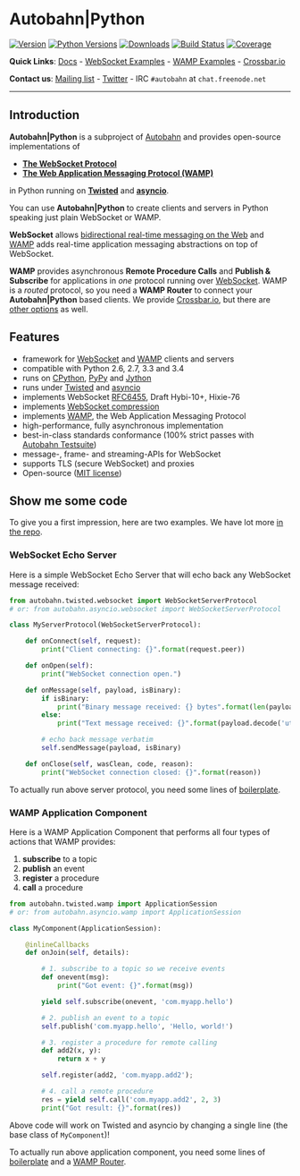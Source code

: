 # Autobahn|Python

[![Version](https://img.shields.io/pypi/v/autobahn.svg)](https://pypi.python.org/pypi/autobahn)
[![Python Versions](https://img.shields.io/pypi/pyversions/autobahn.svg)](https://pypi.python.org/pypi/autobahn)
[![Downloads](https://img.shields.io/pypi/dm/autobahn.svg)](https://pypi.python.org/pypi/autobahn)
[![Build Status](https://travis-ci.org/tavendo/AutobahnPython.svg?branch=master)](https://travis-ci.org/tavendo/AutobahnPython)
[![Coverage](https://img.shields.io/codecov/c/github/tavendo/AutobahnPython/master.svg)](https://codecov.io/github/tavendo/AutobahnPython)

**Quick Links**: [Docs](http://autobahn.ws/python) - [WebSocket Examples](http://autobahn.ws/python/websocket/examples.html) - [WAMP Examples](http://autobahn.ws/python/wamp/examples.html) - [Crossbar.io](http://crossbar.io)

**Contact us**: [Mailing list](http://groups.google.com/group/autobahnws) - [Twitter](https://twitter.com/autobahnws) - IRC `#autobahn` at `chat.freenode.net`

---

## Introduction

**Autobahn|Python** is a subproject of [Autobahn](http://autobahn.ws/) and provides open-source implementations of

* **[The WebSocket Protocol](http://tools.ietf.org/html/rfc6455)**
* **[The Web Application Messaging Protocol (WAMP)](http://wamp.ws/)**

in Python running on [**Twisted**](http://twistedmatrix.com/) and [**asyncio**](http://docs.python.org/3.4/library/asyncio.html).

You can use **Autobahn|Python** to create clients and servers in Python speaking just plain WebSocket or WAMP.

**WebSocket** allows [bidirectional real-time messaging on the Web](http://tavendo.com/blog/post/websocket-why-what-can-i-use-it/) and [WAMP](http://wamp.ws/) adds real-time application messaging abstractions on top of WebSocket.

**WAMP** provides asynchronous **Remote Procedure Calls** and **Publish & Subscribe** for applications in *one* protocol running over [WebSocket](http://tools.ietf.org/html/rfc6455). WAMP is a *routed* protocol, so you need a **WAMP Router** to connect your **Autobahn|Python** based clients. We provide [Crossbar.io](http://crossbar.io), but there are [other options](http://wamp.ws/implementations/#routers) as well.

## Features

* framework for [WebSocket](http://tools.ietf.org/html/rfc6455) and [WAMP](http://wamp.ws/) clients and servers
* compatible with Python 2.6, 2.7, 3.3 and 3.4
* runs on [CPython](http://python.org/), [PyPy](http://pypy.org/) and [Jython](http://jython.org/)
* runs under [Twisted](http://twistedmatrix.com/) and [asyncio](http://docs.python.org/3.4/library/asyncio.html)
* implements WebSocket [RFC6455](http://tools.ietf.org/html/rfc6455), Draft Hybi-10+, Hixie-76
* implements [WebSocket compression](http://tools.ietf.org/html/draft-ietf-hybi-permessage-compression)
* implements [WAMP](http://wamp.ws/), the Web Application Messaging Protocol
* high-performance, fully asynchronous implementation
* best-in-class standards conformance (100% strict passes with [Autobahn Testsuite](http://autobahn.ws/testsuite))
* message-, frame- and streaming-APIs for WebSocket
* supports TLS (secure WebSocket) and proxies
* Open-source ([MIT license](https://github.com/tavendo/AutobahnPython/blob/master/LICENSE))

## Show me some code

To give you a first impression, here are two examples. We have lot more [in the repo](https://github.com/tavendo/AutobahnPython/tree/master/examples).

### WebSocket Echo Server

Here is a simple WebSocket Echo Server that will echo back any WebSocket message received:

```python
from autobahn.twisted.websocket import WebSocketServerProtocol
# or: from autobahn.asyncio.websocket import WebSocketServerProtocol

class MyServerProtocol(WebSocketServerProtocol):

    def onConnect(self, request):
        print("Client connecting: {}".format(request.peer))

    def onOpen(self):
        print("WebSocket connection open.")

    def onMessage(self, payload, isBinary):
        if isBinary:
            print("Binary message received: {} bytes".format(len(payload)))
        else:
            print("Text message received: {}".format(payload.decode('utf8')))

        # echo back message verbatim
        self.sendMessage(payload, isBinary)

    def onClose(self, wasClean, code, reason):
        print("WebSocket connection closed: {}".format(reason))
```

To actually run above server protocol, you need some lines of [boilerplate](http://autobahn.ws/python/websocket/programming.html#running-a-server).

### WAMP Application Component

Here is a WAMP Application Component that performs all four types of actions that WAMP provides:

1. **subscribe** to a topic
2. **publish** an event
3. **register** a procedure
4. **call** a procedure

```python
from autobahn.twisted.wamp import ApplicationSession
# or: from autobahn.asyncio.wamp import ApplicationSession

class MyComponent(ApplicationSession):

    @inlineCallbacks
    def onJoin(self, details):

        # 1. subscribe to a topic so we receive events
        def onevent(msg):
            print("Got event: {}".format(msg))

        yield self.subscribe(onevent, 'com.myapp.hello')

        # 2. publish an event to a topic
        self.publish('com.myapp.hello', 'Hello, world!')

        # 3. register a procedure for remote calling
        def add2(x, y):
            return x + y

        self.register(add2, 'com.myapp.add2');

        # 4. call a remote procedure
        res = yield self.call('com.myapp.add2', 2, 3)
        print("Got result: {}".format(res))
```

Above code will work on Twisted and asyncio by changing a single line (the base class of `MyComponent`)!

To actually run above application component, you need some lines of [boilerplate](http://autobahn.ws/python/wamp/programming.html#running-components) and a [WAMP Router](http://crossbar.io).
